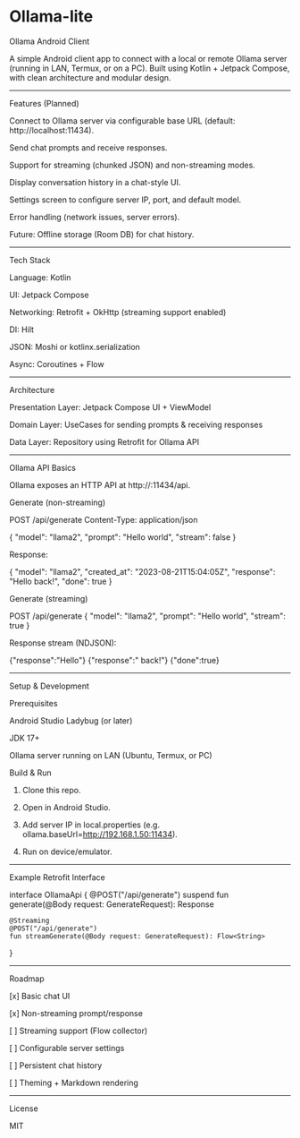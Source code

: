# Ollama-lite
Ollama Android Client

A simple Android client app to connect with a local or remote Ollama server (running in LAN, Termux, or on a PC). Built using Kotlin + Jetpack Compose, with clean architecture and modular design.


---

Features (Planned)

Connect to Ollama server via configurable base URL (default: http://localhost:11434).

Send chat prompts and receive responses.

Support for streaming (chunked JSON) and non-streaming modes.

Display conversation history in a chat-style UI.

Settings screen to configure server IP, port, and default model.

Error handling (network issues, server errors).

Future: Offline storage (Room DB) for chat history.



---

Tech Stack

Language: Kotlin

UI: Jetpack Compose

Networking: Retrofit + OkHttp (streaming support enabled)

DI: Hilt

JSON: Moshi or kotlinx.serialization

Async: Coroutines + Flow



---

Architecture

Presentation Layer: Jetpack Compose UI + ViewModel

Domain Layer: UseCases for sending prompts & receiving responses

Data Layer: Repository using Retrofit for Ollama API



---

Ollama API Basics

Ollama exposes an HTTP API at http://<host>:11434/api.

Generate (non-streaming)

POST /api/generate
Content-Type: application/json

{
  "model": "llama2",
  "prompt": "Hello world",
  "stream": false
}

Response:

{
  "model": "llama2",
  "created_at": "2023-08-21T15:04:05Z",
  "response": "Hello back!",
  "done": true
}

Generate (streaming)

POST /api/generate
{
  "model": "llama2",
  "prompt": "Hello world",
  "stream": true
}

Response stream (NDJSON):

{"response":"Hello"}
{"response":" back!"}
{"done":true}


---

Setup & Development

Prerequisites

Android Studio Ladybug (or later)

JDK 17+

Ollama server running on LAN (Ubuntu, Termux, or PC)


Build & Run

1. Clone this repo.


2. Open in Android Studio.


3. Add server IP in local.properties (e.g. ollama.baseUrl=http://192.168.1.50:11434).


4. Run on device/emulator.




---

Example Retrofit Interface

interface OllamaApi {
    @POST("/api/generate")
    suspend fun generate(@Body request: GenerateRequest): Response<GenerateResponse>

    @Streaming
    @POST("/api/generate")
    fun streamGenerate(@Body request: GenerateRequest): Flow<String>
}


---

Roadmap

[x] Basic chat UI

[x] Non-streaming prompt/response

[ ] Streaming support (Flow collector)

[ ] Configurable server settings

[ ] Persistent chat history

[ ] Theming + Markdown rendering



---

License

MIT

